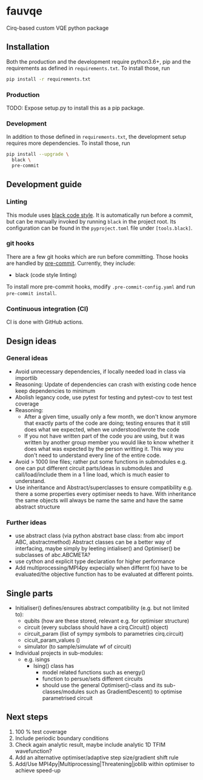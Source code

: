 # fauvqe

Cirq-based custom VQE python package

## Installation

Both the production and the development require python3.6+, pip and the requirements as defined in `requirements.txt`.
To install those, run

```bash
pip install -r requirements.txt
```

### Production

TODO: Expose setup.py to install this as a pip package.

### Development

In addition to those defined in `requirements.txt`, the development setup requires more dependencies.
To install those, run

```bash
pip install --upgrade \
  black \
  pre-commit
```

## Development guide

### Linting

This module uses [black code style](https://pypi.org/project/black/).
It is automatically run before a commit, but can be manually invoked by running `black` in the project root.
Its configuration can be found in the `pyproject.toml` file under `[tools.black]`.

### git hooks

There are a few git hooks which are run before committing.
Those hooks are handled by [pre-commit](https://pre-commit.com/).
Currently, they include:

- black (code style linting)

To install more pre-commit hooks, modify `.pre-commit-config.yaml` and run `pre-commit install`.

### Continuous integration (CI)

CI is done with GitHub actions.

## Design ideas

### General ideas

- Avoid unnecessary dependencies, if locally needed load in class via importlib
- Reasoning: Update of dependencies can crash with existing code hence keep dependencies to minimum
- Abolish legancy code, use pytest for testing and pytest-cov to test test coverage
- Reasoning:
  - After a given time, usually only a few month, we don't know anymore that exactly parts of the code are doing; testing ensures that it still does what we expected, when we understood/wrote the code
  - If you not have written part of the code you are using, but it was written by another group member you would like to know whether it does what was expected by the person writting it. This way you don't need to understand every line of the entire code.
- Avoid > 1000 line files; rather put some functions in submodules e.g. one can put different circuit parts/ideas in submodules and call/load/include them in a 1 line load, which is much easier to understand.
- Use inheritance and Abstract/superclasses to ensure compatibility e.g. there a some properties every optimiser needs to have. With inheritance the same objects will always be name the same and have the same abstract structure

### Further ideas

- use abstract class (via python abstract base class: from abc import ABC, abstractmethod) Abstract classes can be a better way of interfacing, maybe simply by leeting intialiser() and Optimiser() be subclasses of abc.ABCMETA?
- use cython and explicit type declaration for higher performance
- Add multiprocessing/MPI4py expecially when differnt f(x) have to be evaluated/the objective function has to be evaluated at different points.

## Single parts

- Initialiser() defines/ensures abstract compatibility (e.g. but not limited to):
  - qubits (how are these stored, relevant e.g. for optimiser structure)
  - circuit (every subclass should have a cirq.Circuit() object)
  - circuit_param (list of sympy symbols to parametries cirq.circuit)
  - cicuit_param_values ()
  - simulator (to sample/simulate wf of circuit)
- Individual projects in sub-modules:
  - e.g. isings
    - Ising() class has
      - model related functions such as energy()
      - function to persue/sets different circuits
      - should use the general Optimiser()-class and its sub-classes/modules such as GradientDescent() to optimise parametrised circuit

## Next steps

1. 100 % test coverage
2. Include periodic boundary conditions
3. Check again analytic result, maybe include analytic 1D TFIM wavefunction?
4. Add an alternative optimiser/adaptive step size/gradient shift rule
5. Add/Use MPI4py|Multiprocessing|Threatening|joblib within optimiser to achieve speed-up

